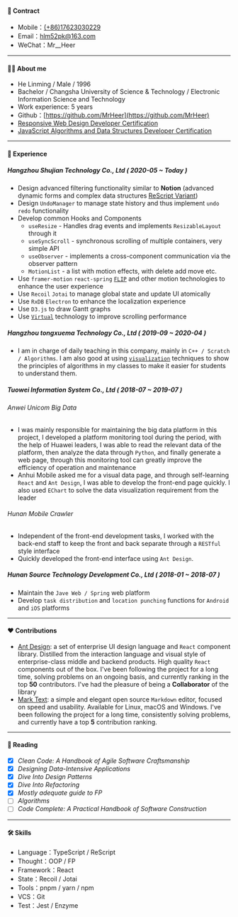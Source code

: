 #### 📧 Contract

- Mobile：[(+86)17623030229](<tel:(+86)17623030229>)
- Email：[hlm52pk@163.com](mailto:hlm52pk@163.com)
- WeChat：Mr\_\_Heer

---

#### 🧑‍💻 About me

- He Linming / Male / 1996
- Bachelor / Changsha University of Science & Technology / Electronic Information Science and Technology
- Work experience: 5 years
- Github：[https://github.com/MrHeer](https://github.com/MrHeer)
- [Responsive Web Design Developer Certification](https://www.freecodecamp.org/certification/mrheer/responsive-web-design)
- [JavaScript Algorithms and Data Structures Developer Certification](https://www.freecodecamp.org/certification/mrheer/javascript-algorithms-and-data-structures)

---

#### 🌈 Experience

##### Hangzhou Shujian Technology Co., Ltd ( 2020-05 ~ Today )

- Design advanced filtering functionality similar to **Notion** (advanced dynamic forms and complex data structures [ReScript Variant](https://rescript-lang.org/docs/manual/latest/variant))
- Design `UndoManager` to manage state history and thus implement `undo` `redo` functionality
- Develop common Hooks and Components
  - `useResize` - Handles drag events and implements `ResizableLayout` through it
  - `useSyncScroll` - synchronous scrolling of multiple containers, very simple API
  - `useObserver` - implements a cross-component communication via the observer pattern
  - `MotionList` - a list with motion effects, with delete add move etc.
- Use `framer-motion` `react-spring` [`FLIP`](https://aerotwist.com/blog/flip-your-animations/) and other motion technologies to enhance the user experience
- Use `Recoil` `Jotai` to manage global state and update UI atomically
- Use `RxDB` `Electron` to enhance the localization experience
- Use `D3.js` to draw Gantt graphs
- Use [`Virtual`](https://tanstack.com/virtual/v3) technology to improve scrolling performance

##### Hangzhou tongxuema Technology Co., Ltd ( 2019-09 ~ 2020-04 )

- I am in charge of daily teaching in this company, mainly in `C++ / Scratch / Algorithms`. I am also good at using [`visualization`](https://visualgo.net/en) techniques to show the principles of algorithms in my classes to make it easier for students to understand them.

##### Tuowei Information System Co., Ltd ( 2018-07 ~ 2019-07 )

###### Anwei Unicom Big Data

- I was mainly responsible for maintaining the big data platform in this project, I developed a platform monitoring tool during the period, with the help of Huawei leaders, I was able to read the relevant data of the platform, then analyze the data through `Python`, and finally generate a web page, through this monitoring tool can greatly improve the efficiency of operation and maintenance
- Anhui Mobile asked me for a visual data page, and through self-learning `React` and `Ant Design`, I was able to develop the front-end page quickly. I also used `EChart` to solve the data visualization requirement from the leader

###### Hunan Mobile Crawler

- Independent of the front-end development tasks, I worked with the back-end staff to keep the front and back separate through a `RESTful` style interface
- Quickly developed the front-end interface using `Ant Design`.

##### Hunan Source Technology Development Co., Ltd ( 2018-01 ~ 2018-07 )

- Maintain the `Jave Web / Spring` web platform
- Develop `task distribution` and `location punching` functions for `Android` and `iOS` platforms

---

#### ❤️ Contributions

- [Ant Design](https://github.com/ant-design/ant-design): a set of enterprise UI design language and `React` component library. Distilled from the interaction language and visual style of enterprise-class middle and backend products. High quality `React` components out of the box. I've been following the project for a long time, solving problems on an ongoing basis, and currently ranking in the top **50** contributors. I've had the pleasure of being a **Collaborator** of the library
- [Mark Text](https://github.com/marktext/marktext): a simple and elegant open source `Markdown` editor, focused on speed and usability. Available for Linux, macOS and Windows. I've been following the project for a long time, consistently solving problems, and currently have a top **5** contribution ranking.

---

#### 📖 Reading

- [x] _Clean Code: A Handbook of Agile Software Craftsmanship_
- [x] _Designing Data-Intensive Applications_
- [x] _Dive Into Design Patterns_
- [x] _Dive Into Refactoring_
- [x] _Mostly adequate guide to FP_
- [ ] _Algorithms_
- [ ] _Code Complete: A Practical Handbook of Software Construction_

---

#### 🛠 Skills

- Language：TypeScript / ReScript
- Thought：OOP / FP
- Framework：React
- State：Recoil / Jotai
- Tools：pnpm / yarn / npm
- VCS：Git
- Test：Jest / Enzyme
